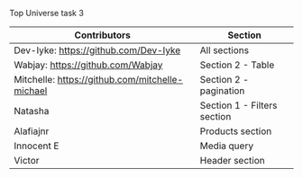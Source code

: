 Top Universe task 3

|            Contributors                |   Section    |
| -------------------------------------- | ------------ |
| Dev-Iyke: https://github.com/Dev-Iyke  | All sections |
| Wabjay: https://github.com/Wabjay      |  Section 2 - Table   |
| Mitchelle: https://github.com/mitchelle-michael      |  Section 2 - pagination   |
| Natasha      | Section 1 - Filters section   |
| Alafiajnr   |  Products section   |
| Innocent E   |  Media query   |
| Victor     |  Header section   |


